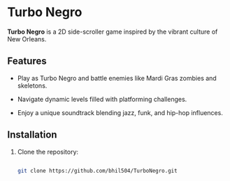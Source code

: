 # Turbo Negro 

  

**Turbo Negro** is a 2D side-scroller game inspired by the vibrant culture of New Orleans.  

  

## Features 

- Play as Turbo Negro and battle enemies like Mardi Gras zombies and skeletons. 

- Navigate dynamic levels filled with platforming challenges. 

- Enjoy a unique soundtrack blending jazz, funk, and hip-hop influences. 

  

## Installation 

1. Clone the repository: 

   ```bash 

   git clone https://github.com/bhil504/TurboNegro.git 

 
